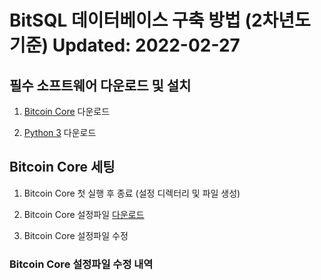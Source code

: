 # BitSQL 데이터베이스 구축 방법 (2차년도 기준) Updated: 2022-02-27

## 필수 소프트웨어 다운로드 및 설치

1. [Bitcoin Core](https://bitcoin.org/en/download) 다운로드

2. [Python 3](https://www.python.org/downloads/) 다운로드

## Bitcoin Core 세팅

1. Bitcoin Core 첫 실행 후 종료 (설정 디렉터리 및 파일 생성)

2. Bitcoin Core 설정파일 [다운로드](https://github.com/bitcoin/bitcoin/blob/master/share/examples/bitcoin.conf)

3. Bitcoin Core 설정파일 수정

### Bitcoin Core 설정파일 수정 내역


